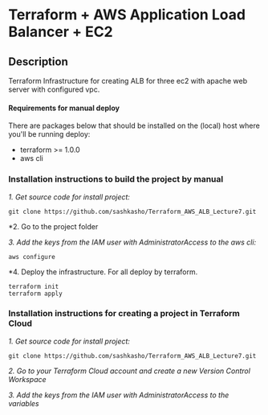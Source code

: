 # Terraform + AWS Application Load Balancer + EC2

## Description
Terraform Infrastructure for creating ALB for three ec2 with apache web server with configured vpc.

#### Requirements for manual deploy
There are packages below that should be installed on the (local) host where you'll be running deploy:
 * terraform >= 1.0.0
 * aws cli 
 
### Installation instructions to build the project by **manual**

*1. Get source code for install project:*  
```
git clone https://github.com/sashkasho/Terraform_AWS_ALB_Lecture7.git
```
*2. Go to the project folder

*3. Add the keys from the IAM user with AdministratorAccess to the aws cli:*
```
aws configure
```

*4. Deploy the infrastructure. For all deploy by terraform.
```
terraform init
terraform apply
```

### Installation instructions for creating a project in **Terraform Cloud**
*1. Get source code for install project:*  
```
git clone https://github.com/sashkasho/Terraform_AWS_ALB_Lecture7.git
```
*2. Go to your Terraform Cloud account and create a new Version Control Workspace*

*3. Add the keys from the IAM user with AdministratorAccess to the variables*
